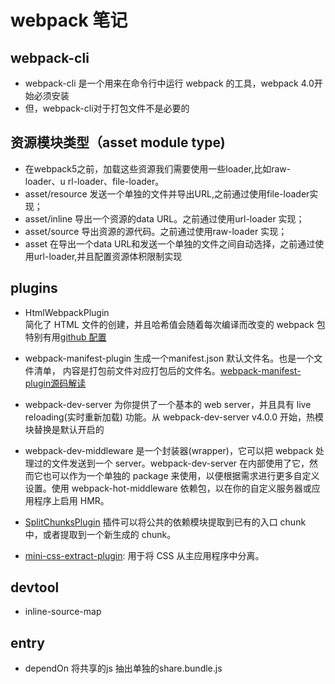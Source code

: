 # webpack 笔记

## webpack-cli
  - webpack-cli 是一个用来在命令行中运行 webpack 的工具，webpack 4.0开始必须安装
  - 但，webpack-cli对于打包文件不是必要的

## 资源模块类型（asset module type)
  - 在webpack5之前，加载这些资源我们需要使用一些loader,比如raw-loader、u rl-loader、file-loader。
  - asset/resource  发送一个单独的文件并导出URL,之前通过使用file-loader实现；
  - asset/inline   导出一个资源的data URL。之前通过使用url-loader 实现；
  - asset/source 导出资源的源代码。之前通过使用raw-loader 实现；
  - asset 在导出一个data URL和发送一个单独的文件之间自动选择，之前通过使用url-loader,并且配置资源体积限制实现

## plugins
  - HtmlWebpackPlugin  
    简化了 HTML 文件的创建，并且哈希值会随着每次编译而改变的 webpack 包特别有用[github 配置](https://github.com/jantimon/html-webpack-plugin)

  - webpack-manifest-plugin
    生成一个manifest.json 默认文件名。也是一个文件清单， 内容是打包前文件对应打包后的文件名。[webpack-manifest-plugin源码解读](https://itpcb.com/a/424637)

  - webpack-dev-server  为你提供了一个基本的 web server，并且具有 live reloading(实时重新加载) 功能。从 webpack-dev-server v4.0.0 开始，热模块替换是默认开启的

  - webpack-dev-middleware 是一个封装器(wrapper)，它可以把 webpack 处理过的文件发送到一个 server。webpack-dev-server 在内部使用了它，然而它也可以作为一个单独的 package 来使用，以便根据需求进行更多自定义设置。使用 webpack-hot-middleware 依赖包，以在你的自定义服务器或应用程序上启用 HMR。

  - [SplitChunksPlugin](https://webpack.docschina.org/plugins/split-chunks-plugin) 插件可以将公共的依赖模块提取到已有的入口 chunk 中，或者提取到一个新生成的 chunk。

  - [mini-css-extract-plugin](https://www.npmjs.com/package/mini-css-extract-plugin): 用于将 CSS 从主应用程序中分离。

## devtool
  - inline-source-map 


## entry 
  - dependOn 将共享的js 抽出单独的share.bundle.js  
